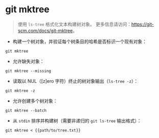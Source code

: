 # git mktree

> 使用 `ls-tree` 格式化文本构建树对象。
> 更多信息请访问：<https://git-scm.com/docs/git-mktree>。

- 构建一个树对象，并验证每个树条目的哈希是否标识一个现有对象：

`git mktree`

- 允许缺失对象：

`git mktree --missing`

- 读取以 NUL（[z]ero 字符）终止的树对象输出（`ls-tree -z`）：

`git mktree -z`

- 允许创建多个树对象：

`git mktree --batch`

- 从 `stdin` 排序并构建树（需要非递归的 `git ls-tree` 输出格式）：

`git mktree < {{path/to/tree.txt}}`